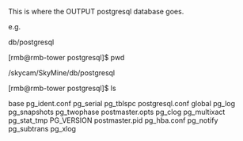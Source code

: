 This is where the OUTPUT postgresql database goes.

e.g.

db/postgresql

[rmb@rmb-tower postgresql]$ pwd

/skycam/SkyMine/db/postgresql

[rmb@rmb-tower postgresql]$ ls

base         pg_ident.conf  pg_serial     pg_tblspc    postgresql.conf
global       pg_log         pg_snapshots  pg_twophase  postmaster.opts
pg_clog      pg_multixact   pg_stat_tmp   PG_VERSION   postmaster.pid
pg_hba.conf  pg_notify      pg_subtrans   pg_xlog

